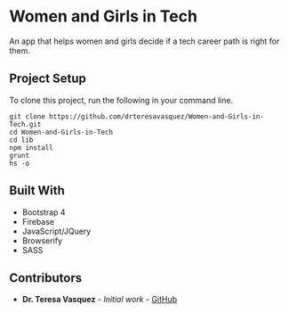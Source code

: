 # Women and Girls in Tech

An app that helps women and girls decide if a tech career path is right for them.

## Project Setup
To clone this project, run the following in your command line.
```
git clone https://github.com/drteresavasquez/Women-and-Girls-in-Tech.git
cd Women-and-Girls-in-Tech
cd lib
npm install
grunt
hs -o
```

## Built With

* Bootstrap 4
* Firebase
* JavaScript/JQuery
* Browserify
* SASS

## Contributors

* **Dr. Teresa Vasquez** - *Initial work* - [GitHub](https://github.com/drteresavasquez)
